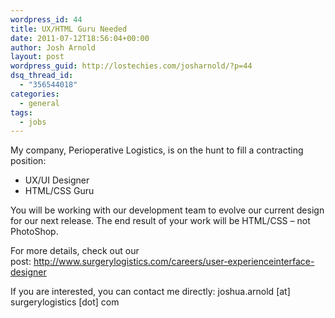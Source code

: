 ```yaml
---
wordpress_id: 44
title: UX/HTML Guru Needed
date: 2011-07-12T18:56:04+00:00
author: Josh Arnold
layout: post
wordpress_guid: http://lostechies.com/josharnold/?p=44
dsq_thread_id:
  - "356544018"
categories:
  - general
tags:
  - jobs
---
```

My company, Perioperative Logistics, is on the hunt to fill a contracting position:

  * UX/UI Designer
  * HTML/CSS Guru

You will be working with our development team to evolve our current design for our next release. The end result of your work will be HTML/CSS &#8211; not PhotoShop.

For more details, check out our post: <http://www.surgerylogistics.com/careers/user-experienceinterface-designer>

If you are interested, you can contact me directly: joshua.arnold [at] surgerylogistics [dot] com